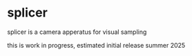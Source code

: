 # splicer

splicer is a camera apperatus for visual sampling

this is work in progress, estimated initial release summer 2025